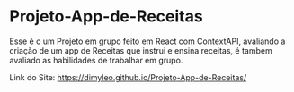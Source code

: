 # Projeto-App-de-Receitas
Esse é o um Projeto em grupo feito em React com ContextAPI, avaliando a criação de um app de Receitas que instrui e ensina receitas, é tambem avaliado as habilidades de trabalhar em grupo.

Link do Site: https://dimyleo.github.io/Projeto-App-de-Receitas/

